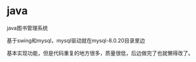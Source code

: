 # java
java图书管理系统

基于swing和mysql，mysql驱动就在mysql-8.0.20目录里边


基本实现功能，但是代码重复的地方很多，质量很低，后边做完了也就懒得改了。


 
